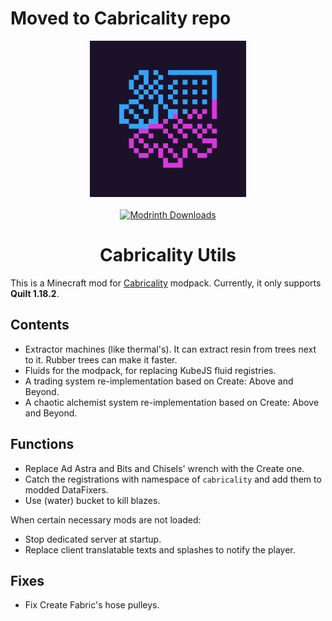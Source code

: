 # Moved to Cabricality repo

<div align="center">
  <img src="https://github.com/DM-Earth/Cabricality-Utils/blob/1.18-quilt/icon.png?raw=true" width = 250 alt="Cabricality Utils">
</div>

<div align="center">
  <br>
  <a href="https://modrinth.com/mod/cabricality-utils" title="Modrinth">
    <img src="https://img.shields.io/modrinth/dt/cabricality-utils?label=Downloads&style=for-the-badge&labelColor=1b122a&color=blueviolet" height = 35 alt="Modrinth Downloads">
  </a>
</div>

<h1 align="center"> Cabricality Utils </h1>

This is a Minecraft mod for [Cabricality](https://github.com/DM-Earth/Cabricality) modpack. Currently, it only supports **Quilt 1.18.2**.

## Contents

- Extractor machines (like thermal's). It can extract resin from trees next to it. Rubber trees can make it faster.
- Fluids for the modpack, for replacing KubeJS fluid registries.
- A trading system re-implementation based on Create: Above and Beyond.
- A chaotic alchemist system re-implementation based on Create: Above and Beyond.

## Functions

- Replace Ad Astra and Bits and Chisels' wrench with the Create one.
- Catch the registrations with namespace of `cabricality` and add them to modded DataFixers.
- Use (water) bucket to kill blazes.

When certain necessary mods are not loaded:

- Stop dedicated server at startup.
- Replace client translatable texts and splashes to notify the player.

## Fixes

- Fix Create Fabric's hose pulleys.
